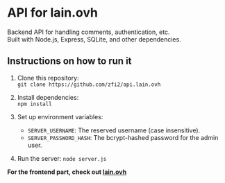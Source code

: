 # API for lain.ovh  
Backend API for handling comments, authentication, etc.\
Built with Node.js, Express, SQLite, and other dependencies.  

## Instructions on how to run it  
1. Clone this repository:  
   `git clone https://github.com/zfi2/api.lain.ovh`  
2. Install dependencies:  
   `npm install`  
3. Set up environment variables:  
    - `SERVER_USERNAME`: The reserved username (case insensitive).  
    - `SERVER_PASSWORD_HASH`: The bcrypt-hashed password for the admin user.  

4. Run the server:
    `node server.js`

**For the frontend part, check out [lain.ovh](https://github.com/zfi2/lain.ovh)**  
